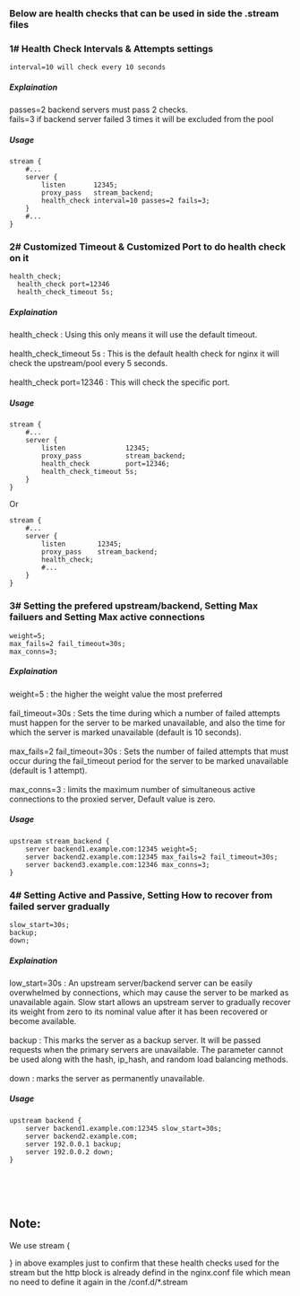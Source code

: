  ### Below are health checks that can be used in side the .stream files
 
 ### 1# Health Check Intervals & Attempts settings
 ```interval=10 will check every 10 seconds```
 ##### Explaination
 passes=2 backend servers must pass 2 checks.<br />
 fails=3 if backend server failed 3 times it will be excluded from the pool
 ##### Usage
```
stream {  
    #...  
    server {  
        listen       12345;  
        proxy_pass   stream_backend;  
        health_check interval=10 passes=2 fails=3;  
    }  
    #...  
}  
```

 ### 2# Customized Timeout & Customized Port to do health check on it
 ```   
 health_check;
   health_check port=12346
   health_check_timeout 5s;  
 ```
##### Explaination
health_check : Using this only means it will use the default timeout.
<br /><br />
health_check_timeout 5s : This is the default health check for nginx it will check the upstream/pool every 5 seconds.
<br /><br />
health_check port=12346 : This will check the specific port.
##### Usage
```
stream {  
    #...  
    server {  
        listen               12345;  
        proxy_pass           stream_backend;  
        health_check         port=12346;  
        health_check_timeout 5s;  
    }  
}  
```
Or
```
stream {  
    #...  
    server {  
        listen        12345;  
        proxy_pass    stream_backend;  
        health_check;  
        #...  
    }  
}  
```

### 3#  Setting the prefered upstream/backend, Setting Max failuers and Setting Max active connections
 ```        
weight=5;
max_fails=2 fail_timeout=30s; 
max_conns=3;  
 ```
 ##### Explaination
weight=5 : the higher the weight value the most preferred <br /><br />
fail_timeout=30s : Sets the time during which a number of failed attempts must happen for the server to be marked unavailable, and also the time for which the server is marked unavailable (default is 10 seconds). <br /><br />
max_fails=2 fail_timeout=30s : Sets the number of failed attempts that must occur during the fail_timeout period for the server to be marked unavailable (default is 1 attempt). <br /><br />
max_conns=3 : limits the maximum number of simultaneous active connections to the proxied server, Default value is zero.
##### Usage
```
upstream stream_backend {  
    server backend1.example.com:12345 weight=5;  
    server backend2.example.com:12345 max_fails=2 fail_timeout=30s;  
    server backend3.example.com:12346 max_conns=3;  
}  
```

### 4# Setting Active and Passive, Setting How to recover from failed server gradually
 ```   
slow_start=30s;  
backup; 
down;
 ```
 ##### Explaination
low_start=30s : An upstream server/backend server can be easily overwhelmed by connections, which may cause the server to be marked as unavailable again. Slow start allows an upstream server to gradually recover its weight from zero to its nominal value after it has been recovered or become available.  <br /><br />
backup : This marks the server as a backup server. It will be passed requests when the primary servers are unavailable.
The parameter cannot be used along with the hash, ip_hash, and random load balancing methods. <br /><br />
down : marks the server as permanently unavailable. 
##### Usage
```
upstream backend {  
    server backend1.example.com:12345 slow_start=30s;  
    server backend2.example.com;  
    server 192.0.0.1 backup;  
    server 192.0.0.2 down;  
} 
```


<br /><br /><br />
## Note:
We use stream { 

}
in above examples just to confirm that these health checks used for the stream but the http block is already defind in the nginx.conf file which mean no need to define it again in the /conf.d/*.stream
